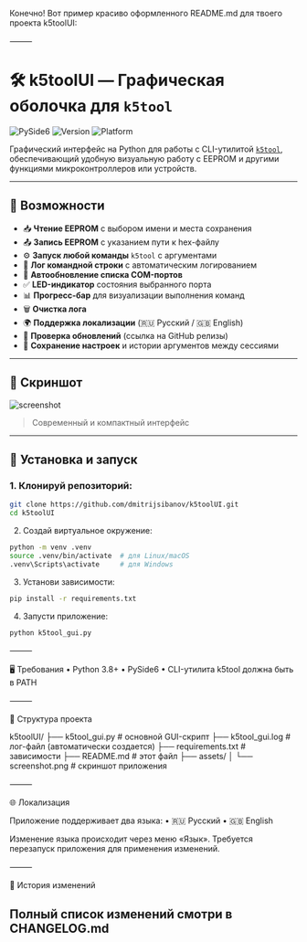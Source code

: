 Конечно! Вот пример красиво оформленного README.md для твоего проекта k5toolUI:

⸻


# 🛠️ k5toolUI — Графическая оболочка для `k5tool`

![PySide6](https://img.shields.io/badge/built%20with-PySide6-6D9BC3.svg?style=for-the-badge)
![Version](https://img.shields.io/badge/version-1.1-blue.svg?style=for-the-badge)
![Platform](https://img.shields.io/badge/platform-Windows%20%7C%20Linux%20%7C%20macOS-lightgrey?style=for-the-badge)

Графический интерфейс на Python для работы с CLI-утилитой [`k5tool`](https://github.com/dmitrijsibanov/k5tool), обеспечивающий удобную визуальную работу с EEPROM и другими функциями микроконтроллеров или устройств.

---

## 🚀 Возможности

- 📥 **Чтение EEPROM** с выбором имени и места сохранения
- 📤 **Запись EEPROM** с указанием пути к hex-файлу
- ⚙️ **Запуск любой команды** `k5tool` с аргументами
- 📜 **Лог командной строки** с автоматическим логированием
- 🔄 **Автообновление списка COM-портов**
- ✅ **LED-индикатор** состояния выбранного порта
- 📊 **Прогресс-бар** для визуализации выполнения команд
- 🗑️ **Очистка лога**
- 🌍 **Поддержка локализации** (🇷🇺 Русский / 🇬🇧 English)
- 🔎 **Проверка обновлений** (ссылка на GitHub релизы)
- 💾 **Сохранение настроек** и истории аргументов между сессиями

---

## 📸 Скриншот

![screenshot](https://raw.githubusercontent.com/dmitrijsibanov/k5toolUI/main/assets/screenshot.png)  
> Современный и компактный интерфейс

---

## 🧰 Установка и запуск

### 1. Клонируй репозиторий:
```bash
git clone https://github.com/dmitrijsibanov/k5toolUI.git
cd k5toolUI
```
2. Создай виртуальное окружение:
```bash
python -m venv .venv
source .venv/bin/activate  # для Linux/macOS
.venv\Scripts\activate     # для Windows
```
3. Установи зависимости:
```bash
pip install -r requirements.txt
```
4. Запусти приложение:
```bash
python k5tool_gui.py

```
⸻

🖥️ Требования
	•	Python 3.8+
	•	PySide6
	•	CLI-утилита k5tool должна быть в PATH

⸻

📂 Структура проекта

k5toolUI/
├── k5tool_gui.py         # основной GUI-скрипт
├── k5tool_gui.log        # лог-файл (автоматически создается)
├── requirements.txt      # зависимости
├── README.md             # этот файл
├── assets/
│   └── screenshot.png    # скриншот приложения


⸻

🌐 Локализация

Приложение поддерживает два языка:
	•	🇷🇺 Русский
	•	🇬🇧 English

Изменение языка происходит через меню «Язык». Требуется перезапуск приложения для применения изменений.

⸻

📝 История изменений

Полный список изменений смотри в CHANGELOG.md
---